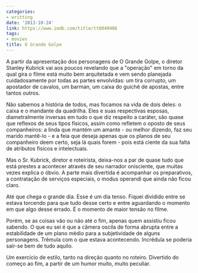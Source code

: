 ```yaml
---
categories:
- writting
date: '2013-10-24'
link: https://www.imdb.com/title/tt0049406
tags:
- movies
title: O Grande Golpe
---
```


A partir da apresentação dos personagens de O Grande Golpe, o diretor Stanley Kubrick vai aos poucos revelando que a "operação" em torno da qual gira o filme está muito bem arquitetada e vem sendo planejada cuidadosamente por todas as partes envolvidas: um tira corrupto, um apostador de cavalos, um barman, um caixa do guichê de apostas, entre tantos outros.

Não sabemos a história de todos, mas focamos na vida de dois deles: o caixa e o mandante da quadrilha. Eles e suas respectivas esposas, diametralmente inversas em tudo o que diz respeito a caráter, são quase que reflexos de seus tipos físicos, assim como refletem o oposto de seus companheiros: a linda que mantém um amante - ou melhor dizendo, faz seu marido mantê-lo - e a feia que deseja apenas que os planos de seu companheiro deem certo, seja lá quais forem - pois está ciente da sua falta de atributos físicos e intelectuais.

Mas o Sr. Kubrick, diretor e roteirista, deixa-nos a par de quase tudo que está prestes a acontecer através de seu narrador onisciente, que muitas vezes explica o óbvio. A parte mais divertida é acompanhar os preparativos, a contratação de serviços especiais, o modus operandi que ainda não ficou claro.

Até que chega o grande dia. Esse é um dia tenso. Fiquei dividido entre se estava torcendo para que tudo desse certo e entre aguardando o momento em que algo desse errado. É o momento de maior tensão no filme.

Porém, se as coisas vão ou não até o fim, apenas quem assistiu ficou sabendo. O que eu sei é que a câmera oscila de forma abrupta entre a estabilidade de um plano médio para a subjetividade de alguns personagens. Trêmula com o que estava acontecendo. Incrédula se poderia sair-se bem de tudo aquilo.

Um exercício de estilo, tanto na direção quanto no roteiro. Divertido do começo ao fim, a partir de um humor muito, muito peculiar.

